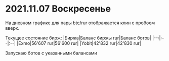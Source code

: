 # 2021.11.07 Воскресенье

На дневном графике для пары btc/rur отображается клин с пробоем вверх.

Текущее состояние бирж:
|Биржа|Баланс биржы rur|Баланс ботов|
|--:|:--|:--|
|Exmo|56'607 rur|56'600 rur|
|Yobit|42'832 rur|42'830 rur|

Запускаю ботов с указанными балансами